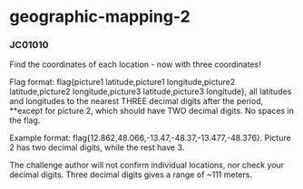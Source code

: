# geographic-mapping-2
### JC01010

Find the coordinates of each location - now with three coordinates!

Flag format: flag{picture1 latitude,picture1 longitude,picture2 latitude,picture2 longitude,picture3 latitude,picture3 longitude}, all latitudes and longitudes to the nearest THREE decimal digits after the period, **except for picture 2, which should have TWO decimal digits. No spaces in the flag.

Example format: flag{12.862,48.066,-13.47,-48.37,-13.477,-48.376}. Picture 2 has two decimal digits, while the rest have 3.

The challenge author will not confirm individual locations, nor check your decimal digits. Three decimal digits gives a range of ~111 meters.
